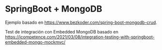 # SpringBoot + MongoDB 

Ejemplo basado en https://www.bezkoder.com/spring-boot-mongodb-crud.

Test de integración con Embedded MongoDB basado en https://jcompetence.com/2021/03/08/integration-testing-with-springboot-embedded-mongo-mockmvc/
